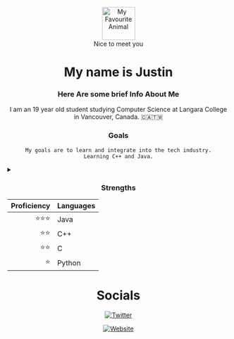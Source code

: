 <!--README START-->
<!--
Create Custom Badges
https://shields.io/badges/static-badge
-->

<a name="readme-top"><a>

<div align="center"><img src='https://i.pinimg.com/564x/7c/3c/f9/7c3cf9799ece6e79850c9f4e1a973fc0.jpg' width='75' alt= "My Favourite Animal"></div>
<div align="center">Nice to meet you

# My name is Justin

### Here Are some brief Info About Me
I am an 19 year old student studying Computer Science at Langara College in Vancouver, Canada.
:canada::taiwan:

### Goals
    My goals are to learn and integrate into the tech industry.
    Learning C++ and Java.
</div>
<details>
  <summary></summary>
  It is not just about the destination but also the journey. Learning is a process, it's not easy, trust in the process.
</details>
<div align="center">
    
### Strengths

| Proficiency | Languages |
|-----:|---------------|
| ⭐️⭐️⭐️ |Java|
|  ⭐️⭐️  |C++|
|  ⭐️⭐️  |C|
|   ⭐️   |Python|
</div>

<div align="center">

# Socials
    
[![Twitter][Twitter-Badge]][Twitter-URL]

[![Website][Website-Badge]][Website-URL]

</div>

<!--Twitter-->
[Twitter-Badge]: https://img.shields.io/badge/-twitter?style=for-the-badge&logo=x&logoColor=black&logoSize=auto&label=%40Jstn_dev&color=grey
[Twitter-URL]: https://x.com/Jstn_dev
<!--Website-->
[Website-Badge]: https://img.shields.io/badge/-website-black?style=for-the-badge&logo=github&colorB=555
[Website-URL]: hamsandwich.tech

<!--
**jstn-swm/jstn-swm** is a ✨ _special_ ✨ repository because its `README.md` (this file) appears on your GitHub profile.

Here are some ideas to get you started:

- 🔭 I’m currently working on ...
- 🌱 I’m currently learning ...
- 👯 I’m looking to collaborate on ...
- 🤔 I’m looking for help with ...
- 💬 Ask me about ...
- 📫 How to reach me: ...
- 😄 Pronouns: ...
- ⚡ Fun fact: ...
-->
